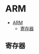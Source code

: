 # ARM

<!-- @import "[TOC]" {cmd="toc" depthFrom=1 depthTo=6 orderedList=false} -->

<!-- code_chunk_output -->

- [ARM](#arm)
  - [寄存器](#寄存器)

<!-- /code_chunk_output -->

## 寄存器
